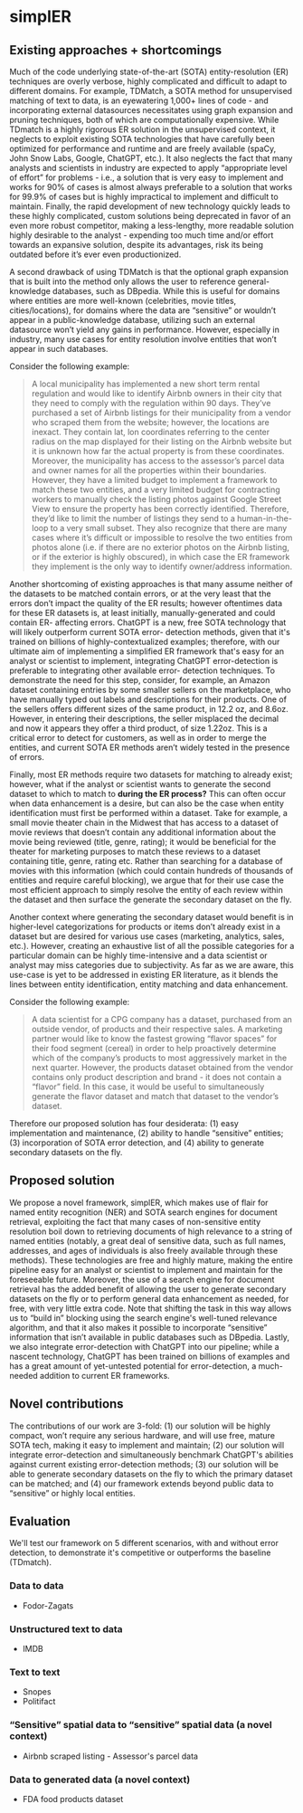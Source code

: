 # simplER
 
## Existing approaches + shortcomings
Much of the code underlying state-of-the-art (SOTA) entity-resolution (ER) techniques are overly verbose, highly complicated and difficult to adapt to different domains. For example, TDMatch, a SOTA method for unsupervised matching of text to data, is an eyewatering 1,000+ lines of code - and incorporating external datasources necessitates using graph expansion and pruning techniques, both of which are computationally expensive. While TDmatch is a highly rigorous ER solution in the unsupervised context, it neglects to exploit existing SOTA technologies that have carefully been optimized for performance and runtime and are freely available (spaCy, John Snow Labs, Google, ChatGPT, etc.). It also neglects the fact that many analysts and scientists in industry are expected to apply “appropriate level of effort” for problems - i.e., a solution that is very easy to implement and works for 90% of cases is almost always preferable to a solution that works for 99.9% of cases but is highly impractical to implement and difficult to maintain. Finally, the rapid development of new technology quickly leads to these highly complicated, custom solutions being deprecated in favor of an even more robust competitor, making a less-lengthy, more readable solution highly desirable to the analyst - expending too much time and/or effort towards an expansive solution, despite its advantages, risk its being outdated before it’s ever even productionized.
 
A second drawback of using TDMatch is that the optional graph expansion that is built into the method only allows the user to reference general-knowledge databases, such as DBpedia. While this is useful for domains where entities are more well-known (celebrities, movie titles, cities/locations), for domains where the data are “sensitive” or wouldn’t appear in a public-knowledge database, utilizing such an external datasource won’t yield any gains in performance. However, especially in industry, many use cases for entity resolution involve entities that won’t appear in such databases.
 
Consider the following example:
> A local municipality has implemented a new short term rental regulation and would like to identify Airbnb owners in their city that they need to comply with the regulation within 90 days. They’ve purchased a set of Airbnb listings for their municipality from a vendor who scraped them from the website; however, the locations are inexact. They contain lat, lon coordinates referring to the center radius on the map displayed for their listing on the Airbnb website but it is unknown how far the actual property is from these coordinates. Moreover, the municipality has access to the assessor’s parcel data and owner names for all the properties within their boundaries. However, they have a limited budget to implement a framework to match these two entities, and a very limited budget for contracting workers to manually check the listing photos against Google Street View to ensure the property has been correctly identified. Therefore, they’d like to limit the number of listings they send to a human-in-the-loop to a very small subset. They also recognize that there are many cases where it’s difficult or impossible to resolve the two entities from photos alone (i.e. if there are no exterior photos on the Airbnb listing, or if the exterior is highly obscured), in which case the ER framework they implement is the only way to identify owner/address information.
 
Another shortcoming of existing approaches is that many assume neither of the datasets to be matched contain errors, or at the very least that the errors don’t impact the quality of the ER results; however oftentimes data for these ER datasets is, at least initially, manually-generated and could contain ER- affecting errors. ChatGPT is a new, free SOTA technology that will likely outperform current SOTA error- detection methods, given that it's trained on billions of highly-contextualized examples; therefore, with our ultimate aim of implementing a simplified ER framework that's easy for an analyst or scientist to implement, integrating ChatGPT error-detection is preferable to integrating other available error- detection techniques. To demonstrate the need for this step, consider, for example, an Amazon dataset containing entries by some smaller sellers on the marketplace, who have manually typed out labels and descriptions for their products. One of the sellers offers different sizes of the same product, in 12.2 oz, and 8.6oz. However, in entering their descriptions, the seller misplaced the decimal and now it appears they offer a third product, of size 1.22oz. This is a critical error to detect for customers, as well as in order to merge the entities, and current SOTA ER methods aren’t widely tested in the presence of errors.
 
Finally, most ER methods require two datasets for matching to already exist; however, what if the analyst or scientist wants to generate the second dataset to which to match to **during the ER process?** This can often occur when data enhancement is a desire, but can also be the case when entity identification must first be performed within a dataset. Take for example, a small movie theater chain in the Midwest that has access to a dataset of movie reviews that doesn’t contain any additional information about the movie being reviewed (title, genre, rating); it would be beneficial for the theater for marketing purposes to match these reviews to a dataset containing title, genre, rating etc. Rather than searching for a database of movies with this information (which could contain hundreds of thousands of entities and require careful blocking), we argue that for their use case the most efficient approach to simply resolve the entity of each review within the dataset and then surface the generate the secondary dataset on the fly.
 
Another context where generating the secondary dataset would benefit is in higher-level categorizations for products or items don’t already exist in a dataset but are desired for various use cases (marketing, analytics, sales, etc.). However, creating an exhaustive list of all the possible categories for a particular domain can be highly time-intensive and a data scientist or analyst may miss categories due to subjectivity. As far as we are aware, this use-case is yet to be addressed in existing ER literature, as it blends the lines between entity identification, entity matching and data enhancement.
 
Consider the following example: 
> A data scientist for a CPG company has a dataset, purchased from an outside vendor, of products and their respective sales. A marketing partner would like to know the fastest growing “flavor spaces” for their food segment (cereal) in order to help proactively determine which of the company’s products to most aggressively market in the next quarter. However, the products dataset obtained from the vendor contains only product description and brand - it does not contain a “flavor” field. In this case, it would be useful to simultaneously generate the flavor dataset and match that dataset to the vendor’s dataset.
 
Therefore our proposed solution has four desiderata: (1) easy implementation and maintenance, (2) ability to handle “sensitive” entities; (3) incorporation of SOTA error detection, and (4) ability to generate secondary datasets on the fly.
 
## Proposed solution
We propose a novel framework, simplER, which makes use of flair for named entity recognition (NER) and SOTA search engines for document retrieval, exploiting the fact that many cases of non-sensitive entity resolution boil down to retrieving documents of high relevance to a string of named entities (notably, a great deal of sensitive data, such as full names, addresses, and ages of individuals is also freely available through these methods). These technologies are free and highly mature, making the entire pipeline easy for an analyst or scientist to implement and maintain for the foreseeable future. Moreover, the use of a search engine for document retrieval has the added benefit of allowing the user to generate secondary datasets on the fly or to perform general data enhancement as needed, for free, with very little extra code. Note that shifting the task in this way allows us to “build in” blocking using the search engine's well-tuned relevance algorithm, and that it also makes it possible to incorporate “sensitive” information that isn’t available in public databases such as DBpedia. Lastly, we also integrate error-detection with ChatGPT into our pipeline; while a nascent technology, ChatGPT has been trained on billions of examples and has a great amount of yet-untested potential for error-detection, a much- needed addition to current ER frameworks.
 
## Novel contributions
The contributions of our work are 3-fold: (1) our solution will be highly compact, won’t require any serious hardware, and will use free, mature SOTA tech, making it easy to implement and maintain; (2) our solution will integrate error-detection and simultaneously benchmark ChatGPT's abilities against current existing error-detection methods; (3) our solution will be able to generate secondary datasets on the fly to which the primary dataset can be matched; and (4) our framework extends beyond public data to “sensitive” or highly local entities.

## Evaluation
We'll test our framework on 5 different scenarios, with and without error detection, to demonstrate it's competitive or outperforms the baseline (TDmatch).
 
### Data to data
* Fodor-Zagats

### Unstructured text to data
* IMDB

### Text to text
* Snopes
* Politifact

### “Sensitive” spatial data to “sensitive” spatial data (a novel context)
* Airbnb scraped listing - Assessor's parcel data

### Data to generated data (a novel context)
* FDA food products dataset

